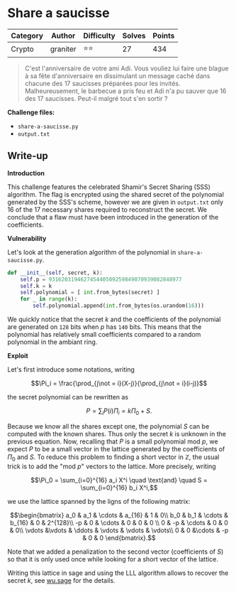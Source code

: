 # Share a saucisse

| Category | Author   | Difficulty | Solves | Points |
| -------- | -------- | ---------- | ------ | ------ |
| Crypto   | graniter | ⭐️⭐️         | 27     | 434    |

> C'est l'anniversaire de votre ami Adi. Vous vouliez lui faire une blague à sa fête d'anniversaire en dissimulant un message caché dans chacune des 17 saucisses préparées pour les invités. Malheureusement, le barbecue a pris feu et Adi n'a pu sauver que 16 des 17 saucisses. Peut-il malgré tout s'en sortir ?

**Challenge files:**

- `share-a-saucisse.py`
- `output.txt`

## Write-up

**Introduction**

This challenge features the celebrated Shamir's Secret Sharing (SSS) algorithm. The flag is encrypted using the shared secret of the polynomial generated by the SSS's scheme, however we are given in `output.txt` only 16 of the 17 necessary shares required to reconstruct the secret. We conclude that a flaw must have been introduced in the generation of the coefficients. 

**Vulnerability**  

Let's look at the generation algorithm of the polynomial in `share-a-saucisse.py`.

``` python
def __init__(self, secret, k):
    self.p = 931620319462745440509259849070939082848977
    self.k = k
    self.polynomial = [ int.from_bytes(secret) ]
    for _ in range(k):
        self.polynomial.append(int.from_bytes(os.urandom(16)))
```

We quickly notice that the secret $`k`$ and the coefficients of the polynomial are generated on `128` bits when $`p`$ has `140` bits. This means that the polynomial has relatively small coefficients compared to a random polynomial in the ambiant ring.

**Exploit**

Let's first introduce some notations, writing
```math
\Pi_i = \frac{\prod_{j\not = i}(X-j)}{\prod_{j\not = i}(i-j)}
```

the secret polynomial can be rewritten as
```math
P = \sum_i P(i)\Pi_i =  k \Pi_0 + S.
```

Because we know all the shares except one, the polynomial $`S`$ can be computed with the known shares. Thus only the secret $`k`$ is unknown in the previous equation. Now, recalling that $`P`$ is a small polynomial mod $`p`$, we expect $`P`$ to be a small vector in the lattice generated by the coefficients of $`\Pi_0`$ and $`S`$. To reduce this problem to finding a short vector in $`\mathbb Z`$, the usual trick is to add the "mod $`p`$" vectors to the lattice. More precisely, writing

```math
\Pi_0 = \sum_{i=0}^{16} a_i X^i \quad \text{and} \quad S = \sum_{i=0}^{16} b_i X^i,
```

we use the lattice spanned by the ligns of the following matrix:

```math
\begin{bmatrix}
a_0 & a_1 & \cdots & a_{16} & 1 & 0\\ 
b_0 & b_1 & \cdots & b_{16} & 0 & 2^{128}\\ 
-p & 0 & \cdots & 0 & 0 & 0 \\
0 & -p &  \cdots & 0 & 0 & 0\\
\vdots &\vdots & \ddots & \vdots & \vdots & \vdots\\
0 & 0 &\cdots & -p & 0 & 0
\end{bmatrix}.
```

Note that we added a penalization to the second vector (coefficients of $`S`$​) so that it is only used once while looking for a short vector of the lattice.

Writing this lattice in sage and using the LLL algorithm allows to recover the secret $`k`$, see [wu.sage](wu.sage) for the details.

